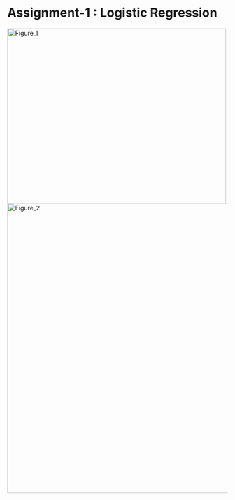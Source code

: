 # Assignment-1 : Logistic Regression
<img width="500" height="400" alt="Figure_1" src="https://github.com/user-attachments/assets/f42152fa-4a18-4be9-99b2-a8d06e7d0ca1" />
<img width="1366" height="663" alt="Figure_2" src="https://github.com/user-attachments/assets/bb2acf14-ff89-4dff-93dd-c42b86f89dce" />
